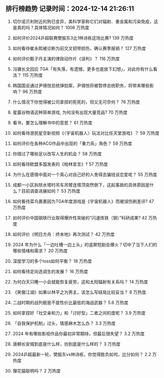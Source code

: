 
## 排行榜趋势 记录时间：2024-12-14 21:26:11
  
  1. 切尔诺贝利附近的狗已变异，美科学家称它们对辐射、重金属和污染免疫，这是真的吗？具体情况如何？ 1006 万热度
    
  2. 如何评价2024乒超联赛樊振东3比1林诗栋这场比赛? 139 万热度
    
  3. 如何看待崔永熙被诊断为前交叉韧带损伤，确认赛季报销？ 127 万热度
    
  4. 如何评价甄子丹主演的律政动作片《误判》？ 116 万热度
    
  5. 冯骥长文回应 TGA「有失落，有遗憾，更多也是放下幻想」，对此你有什么看法？ 115 万热度
    
  6. 韩国国会通过尹锡悦总统弹劾案，尹锡悦将被暂停总统职务，将带来哪些影响？ 96 万热度
    
  7. 什么情况下你觉得被公司拿捏的死死的，但又无可奈何？ 76 万热度
    
  8. 星露谷物语这种简单游戏, 为何没有出现大量竞品? 70 万热度
    
  9. 看书，要怎么理解书中的意思？ 61 万热度
    
  10. 如何看待游民星空新视频《〈宇宙机器人〉玩法对比任天堂游戏》？ 59 万热度
    
  11. 如何评价在各种ACG作品中出现的「重力系」角色？ 59 万热度
    
  12. 你错过了哪些足以改写人生的机会？ 58 万热度
    
  13. 如何看待欧盟多国发表的《柏林宣言》? 57 万热度
    
  14. 为什么在感情中面对一个真心对自己好的人舍得去骗钱谈恋爱呢？ 55 万热度
    
  15. 成都一小区拆除水塔时吊车吊臂连塔顶突然倒下，这起事故的具体原因是什么？目前调查进展如何？ 53 万热度
    
  16. 如何看待菜鸟裹裹因为TGA年度游戏是《宇宙机器人》而被误伤刷差评? 47 万热度
    
  17. 如何评价中国钢铁行业取得爆炸性突破的“闪速炼铁（钢）”科研成果? 42 万热度
    
  18. 如何评价《明日方舟：终末地》再次测试？ 42 万热度
    
  19. 2024 年为什么「一边吐槽一边上头」的竖屏短剧会爆火？切中了当下人们的哪些情绪和需求？ 20 万热度
    
  20. 深度学习的多个loss如何平衡？ 18 万热度
    
  21. 如何看待定向选调生的发展？ 16 万热度
    
  22. 为何白天只睡一小会就能恢复疲劳，这和太阳辐射有关系吗？ 14 万热度
    
  23. 《笑傲江湖》如果以林平之为男主，该怎么写结局比较妥当？ 8 万热度
    
  24. 二战时期的战列舰是不是性价比最低的海战武器？ 5.6 万热度
    
  25. 如何拿捏好「社交亲和力」和「讨好型」二者之间的度呢？ 3.9 万热度
    
  26. 「自我保护机制」过头，情感麻木怎么办？ 3.3 万热度
    
  27. 2024 年有哪些影视作品你最初非常期待，但最后很失望？ 3.2 万热度
    
  28. 唐朝长安城到底是什么样，坊到底是什么样的？ 3 万热度
    
  29. 2024乒超最新一轮，樊振东vs林诗栋，你觉得胜负如何，比分如何？ 2.2 万热度
    
  30. 狸花猫聪明吗？ 2 万热度
    